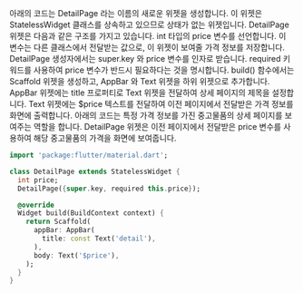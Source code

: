 아래의 코드는 DetailPage 라는 이름의 새로운 위젯을 생성합니다. 이 위젯은 StatelessWidget 클래스를 상속하고 있으므로 상태가 없는 위젯입니다.
DetailPage 위젯은 다음과 같은 구조를 가지고 있습니다.
int 타입의 price 변수를 선언합니다.
이 변수는 다른 클래스에서 전달받는 값으로, 이 위젯이 보여줄 가격 정보를 저장합니다.
DetailPage 생성자에서는 super.key 와 price 변수를 인자로 받습니다. 
required 키워드를 사용하여 price 변수가 반드시 필요하다는 것을 명시합니다.
build() 함수에서는 Scaffold 위젯을 생성하고, AppBar 와 Text 위젯을 하위 위젯으로 추가합니다. 
AppBar 위젯에는 title 프로퍼티로 Text 위젯을 전달하여 상세 페이지의 제목을 설정합니다. 
Text 위젯에는 $price 텍스트를 전달하여 이전 페이지에서 전달받은 가격 정보를 화면에 출력합니다.
아래의 코드는 특정 가격 정보를 가진 중고물품의 상세 페이지를 보여주는 역할을 합니다. 
DetailPage 위젯은 이전 페이지에서 전달받은 price 변수를 사용하여 해당 중고물품의 가격을 화면에 보여줍니다.


```dart
import 'package:flutter/material.dart';

class DetailPage extends StatelessWidget {
  int price;
  DetailPage({super.key, required this.price});

  @override
  Widget build(BuildContext context) {
    return Scaffold(
      appBar: AppBar(
        title: const Text('detail'),
      ),
      body: Text('$price'),
    );
  }
}
